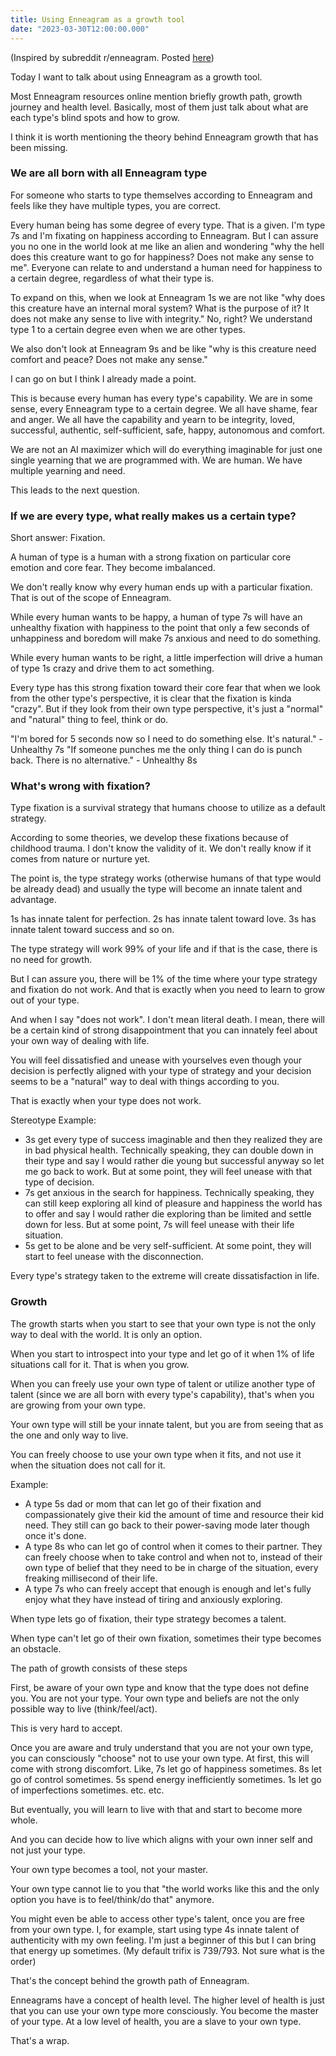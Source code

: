 ```yaml
---
title: Using Enneagram as a growth tool
date: "2023-03-30T12:00:00.000"
---
```


(Inspired by subreddit r/enneagram. Posted [here](https://www.reddit.com/r/Enneagram/comments/126r960/using_enneagram_as_a_growth_tool/))

Today I want to talk about using Enneagram as a growth tool.

Most Enneagram resources online mention briefly growth path, growth journey and health level. Basically, most of them just talk about what are each type's blind spots and how to grow.

I think it is worth mentioning the theory behind Enneagram growth that has been missing.

### We are all born with all Enneagram type

For someone who starts to type themselves according to Enneagram and feels like they have multiple types, you are correct.

Every human being has some degree of every type. That is a given. I'm type 7s and I'm fixating on happiness according to Enneagram. But I can assure you no one in the world look at me like an alien and wondering "why the hell does this creature want to go for happiness? Does not make any sense to me". Everyone can relate to and understand a human need for happiness to a certain degree, regardless of what their type is.

To expand on this, when we look at Enneagram 1s we are not like "why does this creature have an internal moral system? What is the purpose of it? It does not make any sense to live with integrity." No, right? We understand type 1 to a certain degree even when we are other types.

We also don't look at Enneagram 9s and be like "why is this creature need comfort and peace? Does not make any sense."

I can go on but I think I already made a point.

This is because every human has every type's capability. We are in some sense, every Enneagram type to a certain degree. We all have shame, fear and anger. We all have the capability and yearn to be integrity, loved, successful, authentic, self-sufficient, safe, happy, autonomous and comfort.

We are not an AI maximizer which will do everything imaginable for just one single yearning that we are programmed with. We are human. We have multiple yearning and need.

This leads to the next question.

### If we are every type, what really makes us a certain type?

Short answer: Fixation.

A human of type is a human with a strong fixation on particular core emotion and core fear. They become imbalanced.

We don't really know why every human ends up with a particular fixation. That is out of the scope of Enneagram.

While every human wants to be happy, a human of type 7s will have an unhealthy fixation with happiness to the point that only a few seconds of unhappiness and boredom will make 7s anxious and need to do something.

While every human wants to be right, a little imperfection will drive a human of type 1s crazy and drive them to act something.

Every type has this strong fixation toward their core fear that when we look from the other type's perspective, it is clear that the fixation is kinda "crazy". But if they look from their own type perspective, it's just a "normal" and "natural" thing to feel, think or do.

"I'm bored for 5 seconds now so I need to do something else. It's natural." - Unhealthy 7s
"If someone punches me the only thing I can do is punch back. There is no alternative." - Unhealthy 8s

### What's wrong with fixation?

Type fixation is a survival strategy that humans choose to utilize as a default strategy.

According to some theories, we develop these fixations because of childhood trauma. I don't know the validity of it. We don't really know if it comes from nature or nurture yet.

The point is, the type strategy works (otherwise humans of that type would be already dead) and usually the type will become an innate talent and advantage.

1s has innate talent for perfection. 2s has innate talent toward love. 3s has innate talent toward success and so on.

The type strategy will work 99% of your life and if that is the case, there is no need for growth.

But I can assure you, there will be 1% of the time where your type strategy and fixation do not work. And that is exactly when you need to learn to grow out of your type.

And when I say "does not work". I don't mean literal death. I mean, there will be a certain kind of strong disappointment that you can innately feel about your own way of dealing with life.

You will feel dissatisfied and unease with yourselves even though your decision is perfectly aligned with your type of strategy and your decision seems to be a "natural" way to deal with things according to you.

That is exactly when your type does not work.

Stereotype Example:

- 3s get every type of success imaginable and then they realized they are in bad physical health. Technically speaking, they can double down in their type and say I would rather die young but successful anyway so let me go back to work. But at some point, they will feel unease with that type of decision.
- 7s get anxious in the search for happiness. Technically speaking, they can still keep exploring all kind of pleasure and happiness the world has to offer and say I would rather die exploring than be limited and settle down for less. But at some point, 7s will feel unease with their life situation.
- 5s get to be alone and be very self-sufficient. At some point, they will start to feel unease with the disconnection.

Every type's strategy taken to the extreme will create dissatisfaction in life.

### Growth

The growth starts when you start to see that your own type is not the only way to deal with the world. It is only an option.

When you start to introspect into your type and let go of it when 1% of life situations call for it. That is when you grow.

When you can freely use your own type of talent or utilize another type of talent (since we are all born with every type's capability), that's when you are growing from your own type.

Your own type will still be your innate talent, but you are from seeing that as the one and only way to live.

You can freely choose to use your own type when it fits, and not use it when the situation does not call for it.

Example:

- A type 5s dad or mom that can let go of their fixation and compassionately give their kid the amount of time and resource their kid need. They still can go back to their power-saving mode later though once it's done.
- A type 8s who can let go of control when it comes to their partner. They can freely choose when to take control and when not to, instead of their own type of belief that they need to be in charge of the situation, every freaking millisecond of their life.
- A type 7s who can freely accept that enough is enough and let's fully enjoy what they have instead of tiring and anxiously exploring.

When type lets go of fixation, their type strategy becomes a talent.

When type can't let go of their own fixation, sometimes their type becomes an obstacle.

The path of growth consists of these steps

First, be aware of your own type and know that the type does not define you. You are not your type. Your own type and beliefs are not the only possible way to live (think/feel/act).

This is very hard to accept.

Once you are aware and truly understand that you are not your own type, you can consciously "choose" not to use your own type. At first, this will come with strong discomfort. Like, 7s let go of happiness sometimes. 8s let go of control sometimes. 5s spend energy inefficiently sometimes. 1s let go of imperfections sometimes. etc. etc.

But eventually, you will learn to live with that and start to become more whole.

And you can decide how to live which aligns with your own inner self and not just your type.

Your own type becomes a tool, not your master.

Your own type cannot lie to you that "the world works like this and the only option you have is to feel/think/do that" anymore.

You might even be able to access other type's talent, once you are free from your own type. I, for example, start using type 4s innate talent of authenticity with my own feeling. I'm just a beginner of this but I can bring that energy up sometimes. (My default trifix is 739/793. Not sure what is the order)

That's the concept behind the growth path of Enneagram.

Enneagrams have a concept of health level. The higher level of health is just that you can use your own type more consciously. You become the master of your type. At a low level of health, you are a slave to your own type.

That's a wrap.
